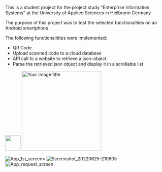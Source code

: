 This is a student project for the project study "Enterprise Information Systems" at the University of Applied Sciences in Heilbronn Germany

The purpose of this project was to test the selected functionalities on an Android smartphone

The following functionalitites were implemented:

- QR Code
- Upload scanned code to a cloud database
- API call to a website to retrieve a json-object
- Parse the retrieved json object and display it in a scrollable list

<img src="https://github.com/favicon.ico" width="48">

<img src="[https://github.com/your_image.png](https://user-images.githubusercontent.com/108173939/175787561-5fad08f0-f9e2-4f36-9aa4-0b455b7e2b85.png)" alt="Your image title" width="250"/>

![App_1st_screen](https://user-images.githubusercontent.com/108173939/175787561-5fad08f0-f9e2-4f36-9aa4-0b455b7e2b85.png)>
![Screenshot_20220625-210605](https://user-images.githubusercontent.com/108173939/175787573-db953203-e59a-42be-84f5-f29fabba47c1.jpg)
![App_request_screen](https://user-images.githubusercontent.com/108173939/175787576-15d5900c-96d7-4dce-9e70-a914558c5e0e.png)
